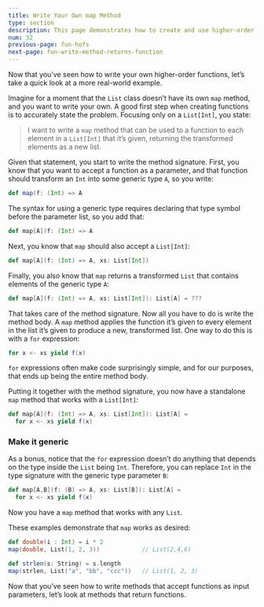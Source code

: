 ```yaml
---
title: Write Your Own map Method
type: section
description: This page demonstrates how to create and use higher-order functions in Scala.
num: 32
previous-page: fun-hofs
next-page: fun-write-method-returns-function
---
```



Now that you’ve seen how to write your own higher-order functions, let’s take a quick look at a more real-world example.

Imagine for a moment that the `List` class doesn’t have its own `map` method, and you want to write your own.
A good first step when creating functions is to accurately state the problem.
Focusing only on a `List[Int]`, you state:

>I want to write a `map` method that can be used to a function to each element in a `List[Int]` that it’s given, returning the transformed elements as a new list.

Given that statement, you start to write the method signature.
First, you know that you want to accept a function as a parameter, and that function should transform an `Int` into some generic type `A`, so you write:

```scala
def map(f: (Int) => A
```

The syntax for using a generic type requires declaring that type symbol before the parameter list, so you add that:

```scala
def map[A](f: (Int) => A
```

Next, you know that `map` should also accept a `List[Int]`:

```scala
def map[A](f: (Int) => A, xs: List[Int])
```

Finally, you also know that `map` returns a transformed `List` that contains elements of the generic type `A`:

```scala
def map[A](f: (Int) => A, xs: List[Int]): List[A] = ???
```

That takes care of the method signature.
Now all you have to do is write the method body.
A `map` method applies the function it’s given to every element in the list it’s given to produce a new, transformed list.
One way to do this is with a `for` expression:

```scala
for x <- xs yield f(x)
```

`for` expressions often make code surprisingly simple, and for our purposes, that ends up being the entire method body.

Putting it together with the method signature, you now have a standalone `map` method that works with a `List[Int]`:

```scala
def map[A](f: (Int) => A, xs: List[Int]): List[A] =
  for x <- xs yield f(x)
```


### Make it generic

As a bonus, notice that the `for` expression doesn’t do anything that depends on the type inside the `List` being `Int`.
Therefore, you can replace `Int` in the type signature with the generic type parameter `B`:

```scala
def map[A,B](f: (B) => A, xs: List[B]): List[A] =
  for x <- xs yield f(x)
```

Now you have a `map` method that works with any `List`.

These examples demonstrate that `map` works as desired:

```scala
def double(i : Int) = i * 2
map(double, List(1, 2, 3))            // List(2,4,6)

def strlen(s: String) = s.length
map(strlen, List("a", "bb", "ccc"))   // List(1, 2, 3)
```

Now that you’ve seen how to write methods that accept functions as input parameters, let’s look at methods that return functions.


